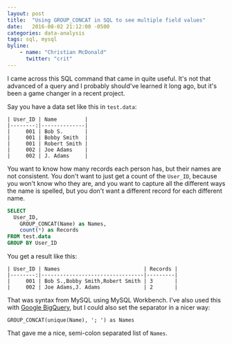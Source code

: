```yaml
---
layout: post
title:  "Using GROUP_CONCAT in SQL to see multiple field values"
date:   2016-08-02 21:12:00 -0500
categories: data-analysis
tags: sql, mysql
byline:
    - name: "Christian McDonald"
      twitter: "crit"
---
```


I came across this SQL command that came in quite useful. It's not that advanced of a query and I probably should've learned it long ago, but it's been a game changer in a recent project.

Say you have a data set like this in `test.data`:

```
| User_ID | Name         |
|--------:|--------------|
|     001 | Bob S.       |
|     001 | Bobby Smith  |
|     001 | Robert Smith |
|     002 | Joe Adams    |
|     002 | J. Adams     |
```

You want to know how many records each person has, but their names are not consistent. You don't want to just get a count of the `User_ID`, because you won't know who they are, and you want to capture all the different ways the name is spelled, but you don't want a different record for each different name.

``` sql
SELECT
  User_ID,
    GROUP_CONCAT(Name) as Names,
    count(*) as Records
FROM test.data
GROUP BY User_ID
```

You get a result like this:

```
| User_ID | Names                           | Records |
|--------:|---------------------------------|---------|
|     001 | Bob S.,Bobby Smith,Robert Smith | 3       |
|     002 | Joe Adams,J. Adams              | 2       |
```

That was syntax from MySQL using MySQL Workbench. I've also used this with [Google BigQuery](https://cloud.google.com/bigquery/), but I could also set the separator in a nicer way:

`GROUP_CONCAT(unique(Name), '; ') as Names`

That gave me a nice, semi-colon separated list of `Names`.







